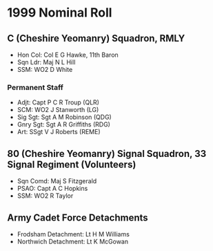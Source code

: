 # 1999 Nominal Roll

## C (Cheshire Yeomanry) Squadron, RMLY

* Hon Col: Col E G Hawke, 11th Baron
* Sqn Ldr: Maj N L Hill
* SSM: WO2 D White

### Permanent Staff

* Adjt: Capt P C R Troup (QLR)
* SCM: WO2 J Stanworth (LG)
* Sig Sgt: Sgt A M Robinson (QDG)
* Gnry Sgt: Sgt A R Griffiths (RDG)
* Art: SSgt V J Roberts (REME)

## 80 (Cheshire Yeomanry) Signal Squadron, 33 Signal Regiment (Volunteers)

* Sqn Comd: Maj S Fitzgerald
* PSAO: Capt A C Hopkins
* SSM: WO2 R Taylor

## Army Cadet Force Detachments

* Frodsham Detachment: Lt H M Williams
* Northwich Detachment: Lt K McGowan
